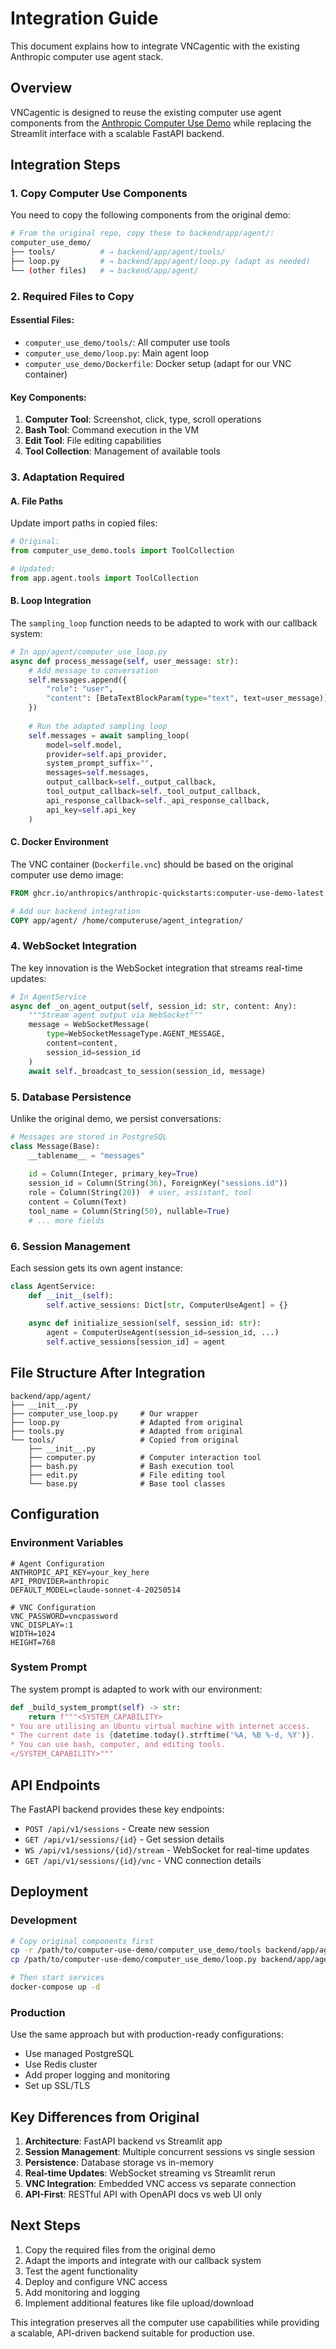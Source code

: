 # Integration Guide

This document explains how to integrate VNCagentic with the existing Anthropic computer use agent stack.

## Overview

VNCagentic is designed to reuse the existing computer use agent components from the [Anthropic Computer Use Demo](https://github.com/anthropics/anthropic-quickstarts/tree/main/computer-use-demo) while replacing the Streamlit interface with a scalable FastAPI backend.

## Integration Steps

### 1. Copy Computer Use Components

You need to copy the following components from the original demo:

```bash
# From the original repo, copy these to backend/app/agent/:
computer_use_demo/
├── tools/          # → backend/app/agent/tools/
├── loop.py         # → backend/app/agent/loop.py (adapt as needed)
└── (other files)   # → backend/app/agent/
```

### 2. Required Files to Copy

#### Essential Files:
- `computer_use_demo/tools/`: All computer use tools
- `computer_use_demo/loop.py`: Main agent loop
- `computer_use_demo/Dockerfile`: Docker setup (adapt for our VNC container)

#### Key Components:
1. **Computer Tool**: Screenshot, click, type, scroll operations
2. **Bash Tool**: Command execution in the VM
3. **Edit Tool**: File editing capabilities
4. **Tool Collection**: Management of available tools

### 3. Adaptation Required

#### A. File Paths
Update import paths in copied files:
```python
# Original:
from computer_use_demo.tools import ToolCollection

# Updated:
from app.agent.tools import ToolCollection
```

#### B. Loop Integration
The `sampling_loop` function needs to be adapted to work with our callback system:

```python
# In app/agent/computer_use_loop.py
async def process_message(self, user_message: str):
    # Add message to conversation
    self.messages.append({
        "role": "user", 
        "content": [BetaTextBlockParam(type="text", text=user_message)]
    })
    
    # Run the adapted sampling loop
    self.messages = await sampling_loop(
        model=self.model,
        provider=self.api_provider,
        system_prompt_suffix="",
        messages=self.messages,
        output_callback=self._output_callback,
        tool_output_callback=self._tool_output_callback,
        api_response_callback=self._api_response_callback,
        api_key=self.api_key
    )
```

#### C. Docker Environment
The VNC container (`Dockerfile.vnc`) should be based on the original computer use demo image:

```dockerfile
FROM ghcr.io/anthropics/anthropic-quickstarts:computer-use-demo-latest

# Add our backend integration
COPY app/agent/ /home/computeruse/agent_integration/
```

### 4. WebSocket Integration

The key innovation is the WebSocket integration that streams real-time updates:

```python
# In AgentService
async def _on_agent_output(self, session_id: str, content: Any):
    """Stream agent output via WebSocket"""
    message = WebSocketMessage(
        type=WebSocketMessageType.AGENT_MESSAGE,
        content=content,
        session_id=session_id
    )
    await self._broadcast_to_session(session_id, message)
```

### 5. Database Persistence

Unlike the original demo, we persist conversations:

```python
# Messages are stored in PostgreSQL
class Message(Base):
    __tablename__ = "messages"
    
    id = Column(Integer, primary_key=True)
    session_id = Column(String(36), ForeignKey("sessions.id"))
    role = Column(String(20))  # user, assistant, tool
    content = Column(Text)
    tool_name = Column(String(50), nullable=True)
    # ... more fields
```

### 6. Session Management

Each session gets its own agent instance:

```python
class AgentService:
    def __init__(self):
        self.active_sessions: Dict[str, ComputerUseAgent] = {}
    
    async def initialize_session(self, session_id: str):
        agent = ComputerUseAgent(session_id=session_id, ...)
        self.active_sessions[session_id] = agent
```

## File Structure After Integration

```
backend/app/agent/
├── __init__.py
├── computer_use_loop.py     # Our wrapper
├── loop.py                  # Adapted from original
├── tools.py                 # Adapted from original
└── tools/                   # Copied from original
    ├── __init__.py
    ├── computer.py          # Computer interaction tool
    ├── bash.py              # Bash execution tool
    ├── edit.py              # File editing tool
    └── base.py              # Base tool classes
```

## Configuration

### Environment Variables

```env
# Agent Configuration
ANTHROPIC_API_KEY=your_key_here
API_PROVIDER=anthropic
DEFAULT_MODEL=claude-sonnet-4-20250514

# VNC Configuration  
VNC_PASSWORD=vncpassword
VNC_DISPLAY=:1
WIDTH=1024
HEIGHT=768
```

### System Prompt

The system prompt is adapted to work with our environment:

```python
def _build_system_prompt(self) -> str:
    return f"""<SYSTEM_CAPABILITY>
* You are utilising an Ubuntu virtual machine with internet access.
* The current date is {datetime.today().strftime('%A, %B %-d, %Y')}.
* You can use bash, computer, and editing tools.
</SYSTEM_CAPABILITY>"""
```

## API Endpoints

The FastAPI backend provides these key endpoints:

- `POST /api/v1/sessions` - Create new session
- `GET /api/v1/sessions/{id}` - Get session details  
- `WS /api/v1/sessions/{id}/stream` - WebSocket for real-time updates
- `GET /api/v1/sessions/{id}/vnc` - VNC connection details

## Deployment

### Development
```bash
# Copy original components first
cp -r /path/to/computer-use-demo/computer_use_demo/tools backend/app/agent/
cp /path/to/computer-use-demo/computer_use_demo/loop.py backend/app/agent/

# Then start services
docker-compose up -d
```

### Production
Use the same approach but with production-ready configurations:
- Use managed PostgreSQL
- Use Redis cluster
- Add proper logging and monitoring
- Set up SSL/TLS

## Key Differences from Original

1. **Architecture**: FastAPI backend vs Streamlit app
2. **Session Management**: Multiple concurrent sessions vs single session
3. **Persistence**: Database storage vs in-memory
4. **Real-time Updates**: WebSocket streaming vs Streamlit rerun
5. **VNC Integration**: Embedded VNC access vs separate connection
6. **API-First**: RESTful API with OpenAPI docs vs web UI only

## Next Steps

1. Copy the required files from the original demo
2. Adapt the imports and integrate with our callback system  
3. Test the agent functionality
4. Deploy and configure VNC access
5. Add monitoring and logging
6. Implement additional features like file upload/download

This integration preserves all the computer use capabilities while providing a scalable, API-driven backend suitable for production use.
